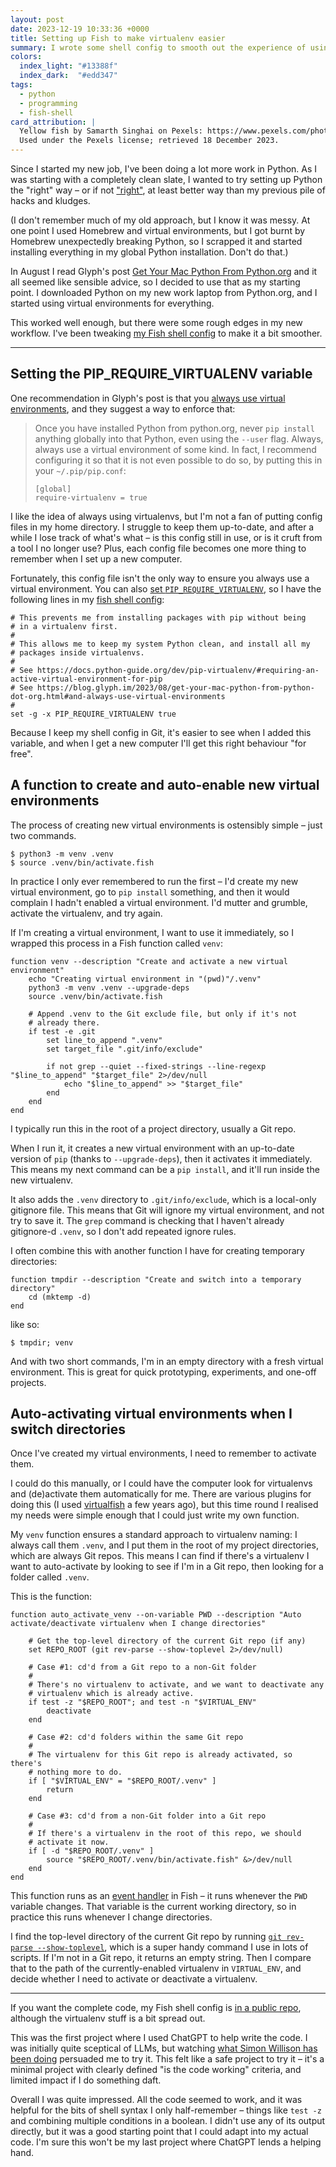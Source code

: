 ```yaml
---
layout: post
date: 2023-12-19 10:33:36 +0000
title: Setting up Fish to make virtualenv easier
summary: I wrote some shell config to smooth out the experience of using virtual environments in Python.
colors:
  index_light: "#13388f"
  index_dark:  "#edd347"
tags: 
  - python
  - programming
  - fish-shell
card_attribution: |
  Yellow fish by Samarth Singhai on Pexels: https://www.pexels.com/photo/yellow-fish-in-close-up-photography-1145274/
  Used under the Pexels license; retrieved 18 December 2023.
---
```


Since I started my new job, I've been doing a lot more work in Python.
As I was starting with a completely clean slate, I wanted to try setting up Python the "right" way – or if not ["right"][xkcd], at least better way than my previous pile of hacks and kludges.

(I don't remember much of my old approach, but I know it was messy.
At one point I used Homebrew and virtual environments, but I got burnt by Homebrew unexpectedly breaking Python, so I scrapped it and started installing everything in my global Python installation.
Don't do that.)

In August I read Glyph's post [Get Your Mac Python From Python.org][glyph] and it all seemed like sensible advice, so I decided to use that as my starting point.
I downloaded Python on my new work laptop from Python.org, and I started using virtual environments for everything.

This worked well enough, but there were some rough edges in my new workflow.
I've been tweaking [my Fish shell config][fish] to make it a bit smoother.

[xkcd]: https://xkcd.com/1987/
[glyph]: https://blog.glyph.im/2023/08/get-your-mac-python-from-python-dot-org.html
[fish]: https://github.com/alexwlchan/scripts

---

## Setting the PIP_REQUIRE_VIRTUALENV variable

One recommendation in Glyph's post is that you [always use virtual environments][always], and they suggest a way to enforce that:

<style>
  blockquote pre {
    border: none;
    background: none;
    padding: 0;
    margin-left:  0;
    margin-right: 0;
  }
</style>

> Once you have installed Python from python.org, never `pip install` anything globally into that Python, even using the `--user` flag. Always, always use a virtual environment of some kind. In fact, I recommend configuring it so that it is not even possible to do so, by putting this in your `~/.pip/pip.conf`:
>
> ```
> [global]
> require-virtualenv = true
> ```

I like the idea of always using virtualenvs, but I'm not a fan of putting config files in my home directory.
I struggle to keep them up-to-date, and after a while I lose track of what's what – is this config still in use, or is it cruft from a tool I no longer use?
Plus, each config file becomes one more thing to remember when I set up a new computer.

Fortunately, this config file isn't the only way to ensure you always use a virtual environment.
You can also [set `PIP_REQUIRE_VIRTUALENV`][envvar], so I have the following lines in my [fish shell config]:

```shell
# This prevents me from installing packages with pip without being
# in a virtualenv first.
#
# This allows me to keep my system Python clean, and install all my
# packages inside virtualenvs.
#
# See https://docs.python-guide.org/dev/pip-virtualenv/#requiring-an-active-virtual-environment-for-pip
# See https://blog.glyph.im/2023/08/get-your-mac-python-from-python-dot-org.html#and-always-use-virtual-environments
#
set -g -x PIP_REQUIRE_VIRTUALENV true
```

Because I keep my shell config in Git, it's easier to see when I added this variable, and when I get a new computer I'll get this right behaviour "for free".

[always]: https://blog.glyph.im/2023/08/get-your-mac-python-from-python-dot-org.html#and-always-use-virtual-environments
[envvar]: https://docs.python-guide.org/dev/pip-virtualenv/#requiring-an-active-virtual-environment-for-pip
[fish shell config]: https://github.com/alexwlchan/scripts/blob/767df24a19000ae4db09d387dda76a8812acc985/config.fish#L10-L18

## A function to create and auto-enable new virtual environments

The process of creating new virtual environments is ostensibly simple – just two commands.

```console
$ python3 -m venv .venv
$ source .venv/bin/activate.fish
```

In practice I only ever remembered to run the first – I'd create my new virtual environment, go to `pip install` something, and then it would complain I hadn't enabled a virtual environment.
I'd mutter and grumble, activate the virtualenv, and try again.

If I'm creating a virtual environment, I want to use it immediately, so I wrapped this process in a Fish function called `venv`:

```shell
function venv --description "Create and activate a new virtual environment"
    echo "Creating virtual environment in "(pwd)"/.venv"
    python3 -m venv .venv --upgrade-deps
    source .venv/bin/activate.fish

    # Append .venv to the Git exclude file, but only if it's not
    # already there.    
    if test -e .git
        set line_to_append ".venv"
        set target_file ".git/info/exclude"
    
        if not grep --quiet --fixed-strings --line-regexp "$line_to_append" "$target_file" 2>/dev/null
            echo "$line_to_append" >> "$target_file"
        end
    end
end
```

I typically run this in the root of a project directory, usually a Git repo.

When I run it, it creates a new virtual environment with an up-to-date version of `pip` (thanks to `--upgrade-deps`), then it activates it immediately.
This means my next command can be a `pip install`, and it'll run inside the new virtualenv.

It also adds the `.venv` directory to `.git/info/exclude`, which is a local-only gitignore file.
This means that Git will ignore my virtual environment, and not try to save it.
The `grep` command is checking that I haven't already gitignore-d `.venv`, so I don't add repeated ignore rules.

I often combine this with another function I have for creating temporary directories:

```shell
function tmpdir --description "Create and switch into a temporary directory"
    cd (mktemp -d)
end
```

like so:

```console
$ tmpdir; venv
```

And with two short commands, I'm in an empty directory with a fresh virtual environment.
This is great for quick prototyping, experiments, and one-off projects.

## Auto-activating virtual environments when I switch directories

Once I've created my virtual environments, I need to remember to activate them.

I could do this manually, or I could have the computer look for virtualenvs and (de)activate them automatically for me.
There are various plugins for doing this (I used [virtualfish] a few years ago), but this time round I realised my needs were simple enough that I could just write my own function.

My `venv` function ensures a standard approach to virtualenv naming: I always call them `.venv`, and I put them in the root of my project directories, which are always Git repos.
This means I can find if there's a virtualenv I want to auto-activate by looking to see if I'm in a Git repo, then looking for a folder called `.venv`.

This is the function:

```shell
function auto_activate_venv --on-variable PWD --description "Auto activate/deactivate virtualenv when I change directories"

    # Get the top-level directory of the current Git repo (if any)
    set REPO_ROOT (git rev-parse --show-toplevel 2>/dev/null)

    # Case #1: cd'd from a Git repo to a non-Git folder
    #
    # There's no virtualenv to activate, and we want to deactivate any
    # virtualenv which is already active.
    if test -z "$REPO_ROOT"; and test -n "$VIRTUAL_ENV"
        deactivate
    end

    # Case #2: cd'd folders within the same Git repo
    #
    # The virtualenv for this Git repo is already activated, so there's
    # nothing more to do.
    if [ "$VIRTUAL_ENV" = "$REPO_ROOT/.venv" ]
        return
    end
    
    # Case #3: cd'd from a non-Git folder into a Git repo
    #
    # If there's a virtualenv in the root of this repo, we should
    # activate it now.
    if [ -d "$REPO_ROOT/.venv" ]
        source "$REPO_ROOT/.venv/bin/activate.fish" &>/dev/null
    end
end
```

This function runs as an [event handler] in Fish – it runs whenever the `PWD` variable changes.
That variable is the current working directory, so in practice this runs whenever I change directories.

I find the top-level directory of the current Git repo by running [`git rev-parse --show-toplevel`][top_level], which is a super handy command I use in lots of scripts.
If I'm not in a Git repo, it returns an empty string.
Then I compare that to the path of the currently-enabled virtualenv in `VIRTUAL_ENV`, and decide whether I need to activate or deactivate a virtualenv.

[virtualfish]: https://virtualfish.readthedocs.io/en/latest/plugins.html#auto-activation-auto-activation
[event handler]: https://fishshell.com/docs/current/language.html#event
[top_level]: https://git-scm.com/docs/git-rev-parse

---

If you want the complete code, my Fish shell config is [in a public repo][repo], although the virtualenv stuff is a bit spread out.

This was the first project where I used ChatGPT to help write the code.
I was initially quite sceptical of LLMs, but watching [what Simon Willison has been doing][simon] persuaded me to try it.
This felt like a safe project to try it – it's a minimal project with clearly defined "is the code working" criteria, and limited impact if I do something daft.

Overall I was quite impressed.
All the code seemed to work, and it was helpful for the bits of shell syntax I only half-remember – things like `test -z` and combining multiple conditions in a boolean.
I didn't use any of its output directly, but it was a good starting point that I could adapt into my actual code.
I'm sure this won't be my last project where ChatGPT lends a helping hand.

[repo]: https://github.com/alexwlchan/scripts
[simon]: https://simonwillison.net/2023/Mar/27/ai-enhanced-development/
